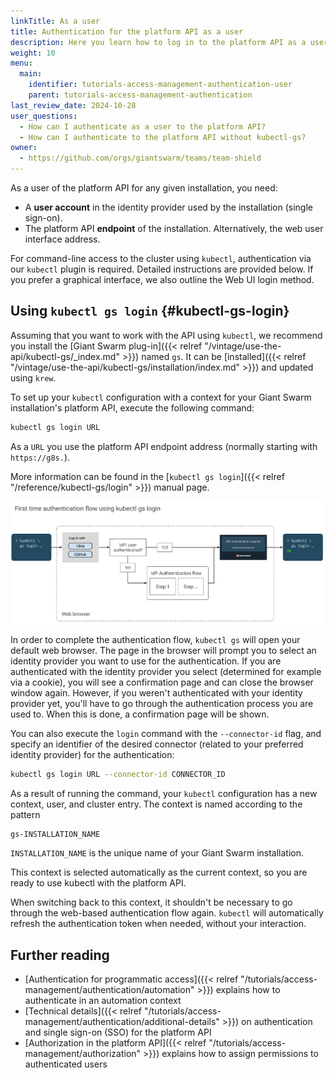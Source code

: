 ```yaml
---
linkTitle: As a user
title: Authentication for the platform API as a user
description: Here you learn how to log in to the platform API as a user, using single sign-on (SSO), to use tools like kubectl.
weight: 10
menu:
  main:
    identifier: tutorials-access-management-authentication-user
    parent: tutorials-access-management-authentication
last_review_date: 2024-10-28
user_questions:
  - How can I authenticate as a user to the platform API?
  - How can I authenticate to the platform API without kubectl-gs?
owner:
  - https://github.com/orgs/giantswarm/teams/team-shield
---
```


As a user of the platform API for any given installation, you need:

- A **user account** in the identity provider used by the installation (single sign-on).
- The platform API **endpoint** of the installation. Alternatively, the web user interface address.

For command-line access to the cluster using `kubectl`, authentication via our `kubectl` plugin is required. Detailed instructions are provided below. If you prefer a graphical interface, we also outline the Web UI login method.

## Using `kubectl gs login` {#kubectl-gs-login}

Assuming that you want to work with the API using `kubectl`, we recommend you install the [Giant Swarm plug-in]({{< relref "/vintage/use-the-api/kubectl-gs/_index.md" >}}) named `gs`. It can be [installed]({{< relref "/vintage/use-the-api/kubectl-gs/installation/index.md" >}}) and updated using `krew`.

To set up your `kubectl` configuration with a context for your Giant Swarm installation's platform API, execute the following command:

```sh
kubectl gs login URL
```

As a `URL` you use the platform API endpoint address (normally starting with `https://g8s.`).

More information can be found in the [`kubectl gs login`]({{< relref "/reference/kubectl-gs/login" >}}) manual page.

[![Authentication flow](sso-auth-flow-with-kubectl-gs-login.svg)](sso-auth-flow-with-kubectl-gs-login.svg)

In order to complete the authentication flow, `kubectl gs` will open your default web browser. The page in the browser will prompt you to select an identity provider you want to use for the authentication. If you are authenticated with the identity provider you select (determined for example via a cookie), you will see a confirmation page and can close the browser window again. However, if you weren't authenticated with your identity provider yet, you'll have to go through the authentication process you are used to. When this is done, a confirmation page will be shown.

You can also execute the `login` command with the `--connector-id` flag, and specify an identifier of the desired connector (related to your preferred identity provider) for the authentication:

```sh
kubectl gs login URL --connector-id CONNECTOR_ID
```

As a result of running the command, your `kubectl` configuration has a new context, user, and cluster entry. The context is named according to the pattern

```text
gs-INSTALLATION_NAME
```

`INSTALLATION_NAME` is the unique name of your Giant Swarm installation.

This context is selected automatically as the current context, so you are ready to use kubectl with the platform API.

When switching back to this context, it shouldn't be necessary to go through the web-based authentication flow again. `kubectl` will automatically refresh the authentication token when needed, without your interaction.

## Further reading

- [Authentication for programmatic access]({{< relref "/tutorials/access-management/authentication/automation" >}}) explains how to authenticate in an automation context
- [Technical details]({{< relref "/tutorials/access-management/authentication/additional-details" >}}) on authentication and single sign-on (SSO) for the platform API
- [Authorization in the platform API]({{< relref "/tutorials/access-management/authorization" >}}) explains how to assign permissions to authenticated users
